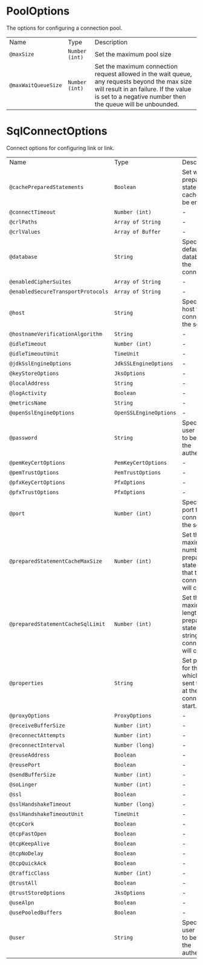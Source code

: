 # PoolOptions

The options for configuring a connection pool.

|                     |                |                                                                                                                                                                                                      |
| ------------------- | -------------- | ---------------------------------------------------------------------------------------------------------------------------------------------------------------------------------------------------- |
| Name                | Type           | Description                                                                                                                                                                                          |
| `@maxSize`          | `Number (int)` | Set the maximum pool size                                                                                                                                                                            |
| `@maxWaitQueueSize` | `Number (int)` | Set the maximum connection request allowed in the wait queue, any requests beyond the max size will result in an failure. If the value is set to a negative number then the queue will be unbounded. |

# SqlConnectOptions

Connect options for configuring link or link.

|                                    |                        |                                                                                         |
| ---------------------------------- | ---------------------- | --------------------------------------------------------------------------------------- |
| Name                               | Type                   | Description                                                                             |
| `@cachePreparedStatements`         | `Boolean`              | Set whether prepared statements cache should be enabled.                                |
| `@connectTimeout`                  | `Number (int)`         | \-                                                                                      |
| `@crlPaths`                        | `Array of String`      | \-                                                                                      |
| `@crlValues`                       | `Array of Buffer`      | \-                                                                                      |
| `@database`                        | `String`               | Specify the default database for the connection.                                        |
| `@enabledCipherSuites`             | `Array of String`      | \-                                                                                      |
| `@enabledSecureTransportProtocols` | `Array of String`      | \-                                                                                      |
| `@host`                            | `String`               | Specify the host for connecting to the server.                                          |
| `@hostnameVerificationAlgorithm`   | `String`               | \-                                                                                      |
| `@idleTimeout`                     | `Number (int)`         | \-                                                                                      |
| `@idleTimeoutUnit`                 | `TimeUnit`             | \-                                                                                      |
| `@jdkSslEngineOptions`             | `JdkSSLEngineOptions`  | \-                                                                                      |
| `@keyStoreOptions`                 | `JksOptions`           | \-                                                                                      |
| `@localAddress`                    | `String`               | \-                                                                                      |
| `@logActivity`                     | `Boolean`              | \-                                                                                      |
| `@metricsName`                     | `String`               | \-                                                                                      |
| `@openSslEngineOptions`            | `OpenSSLEngineOptions` | \-                                                                                      |
| `@password`                        | `String`               | Specify the user password to be used for the authentication.                            |
| `@pemKeyCertOptions`               | `PemKeyCertOptions`    | \-                                                                                      |
| `@pemTrustOptions`                 | `PemTrustOptions`      | \-                                                                                      |
| `@pfxKeyCertOptions`               | `PfxOptions`           | \-                                                                                      |
| `@pfxTrustOptions`                 | `PfxOptions`           | \-                                                                                      |
| `@port`                            | `Number (int)`         | Specify the port for connecting to the server.                                          |
| `@preparedStatementCacheMaxSize`   | `Number (int)`         | Set the maximum number of prepared statements that the connection will cache.           |
| `@preparedStatementCacheSqlLimit`  | `Number (int)`         | Set the maximum length of prepared statement SQL string that the connection will cache. |
| `@properties`                      | `String`               | Set properties for this client, which will be sent to server at the connection start.   |
| `@proxyOptions`                    | `ProxyOptions`         | \-                                                                                      |
| `@receiveBufferSize`               | `Number (int)`         | \-                                                                                      |
| `@reconnectAttempts`               | `Number (int)`         | \-                                                                                      |
| `@reconnectInterval`               | `Number (long)`        | \-                                                                                      |
| `@reuseAddress`                    | `Boolean`              | \-                                                                                      |
| `@reusePort`                       | `Boolean`              | \-                                                                                      |
| `@sendBufferSize`                  | `Number (int)`         | \-                                                                                      |
| `@soLinger`                        | `Number (int)`         | \-                                                                                      |
| `@ssl`                             | `Boolean`              | \-                                                                                      |
| `@sslHandshakeTimeout`             | `Number (long)`        | \-                                                                                      |
| `@sslHandshakeTimeoutUnit`         | `TimeUnit`             | \-                                                                                      |
| `@tcpCork`                         | `Boolean`              | \-                                                                                      |
| `@tcpFastOpen`                     | `Boolean`              | \-                                                                                      |
| `@tcpKeepAlive`                    | `Boolean`              | \-                                                                                      |
| `@tcpNoDelay`                      | `Boolean`              | \-                                                                                      |
| `@tcpQuickAck`                     | `Boolean`              | \-                                                                                      |
| `@trafficClass`                    | `Number (int)`         | \-                                                                                      |
| `@trustAll`                        | `Boolean`              | \-                                                                                      |
| `@trustStoreOptions`               | `JksOptions`           | \-                                                                                      |
| `@useAlpn`                         | `Boolean`              | \-                                                                                      |
| `@usePooledBuffers`                | `Boolean`              | \-                                                                                      |
| `@user`                            | `String`               | Specify the user account to be used for the authentication.                             |
